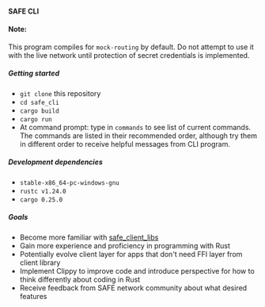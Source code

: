 #### SAFE CLI

#### Note:
This program compiles for `mock-routing` by default. Do not attempt to use it with the live network until protection of secret credentials is implemented.

##### Getting started 
- `git clone` this repository
- `cd safe_cli`
- `cargo build`
- `cargo run`
- At command prompt: type in `commands` to see list of current commands. The commands are listed in their recommended order, although try them in different order to receive helpful messages from CLI program.

##### Development dependencies
- `stable-x86_64-pc-windows-gnu` 
- `rustc v1.24.0`
- `cargo 0.25.0`

##### Goals
- Become more familiar with [safe_client_libs](https://github.com/maidsafe/safe_client_libs)
- Gain more experience and proficiency in programming with Rust
- Potentially evolve client layer for apps that don't need FFI layer from client library
- Implement Clippy to improve code and introduce perspective for how to think differently about coding in Rust
- Receive feedback from SAFE network community about what desired features
